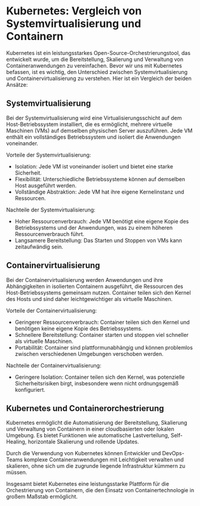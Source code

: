 # Kubernetes: Vergleich von Systemvirtualisierung und Containern

Kubernetes ist ein leistungsstarkes Open-Source-Orchestrierungstool, das entwickelt wurde, um die Bereitstellung, Skalierung und Verwaltung von Containeranwendungen zu vereinfachen. Bevor wir uns mit Kubernetes befassen, ist es wichtig, den Unterschied zwischen Systemvirtualisierung und Containervirtualisierung zu verstehen. Hier ist ein Vergleich der beiden Ansätze:

## Systemvirtualisierung

Bei der Systemvirtualisierung wird eine Virtualisierungsschicht auf dem Host-Betriebssystem installiert, die es ermöglicht, mehrere virtuelle Maschinen (VMs) auf demselben physischen Server auszuführen. Jede VM enthält ein vollständiges Betriebssystem und isoliert die Anwendungen voneinander.

Vorteile der Systemvirtualisierung:
- Isolation: Jede VM ist voneinander isoliert und bietet eine starke Sicherheit.
- Flexibilität: Unterschiedliche Betriebssysteme können auf demselben Host ausgeführt werden.
- Vollständige Abstraktion: Jede VM hat ihre eigene Kernelinstanz und Ressourcen.

Nachteile der Systemvirtualisierung:
- Hoher Ressourcenverbrauch: Jede VM benötigt eine eigene Kopie des Betriebssystems und der Anwendungen, was zu einem höheren Ressourcenverbrauch führt.
- Langsamere Bereitstellung: Das Starten und Stoppen von VMs kann zeitaufwändig sein.

## Containervirtualisierung

Bei der Containervirtualisierung werden Anwendungen und ihre Abhängigkeiten in isolierten Containern ausgeführt, die Ressourcen des Host-Betriebssystems gemeinsam nutzen. Container teilen sich den Kernel des Hosts und sind daher leichtgewichtiger als virtuelle Maschinen.

Vorteile der Containervirtualisierung:
- Geringerer Ressourcenverbrauch: Container teilen sich den Kernel und benötigen keine eigene Kopie des Betriebssystems.
- Schnellere Bereitstellung: Container starten und stoppen viel schneller als virtuelle Maschinen.
- Portabilität: Container sind plattformunabhängig und können problemlos zwischen verschiedenen Umgebungen verschoben werden.

Nachteile der Containervirtualisierung:
- Geringere Isolation: Container teilen sich den Kernel, was potenzielle Sicherheitsrisiken birgt, insbesondere wenn nicht ordnungsgemäß konfiguriert.

## Kubernetes und Containerorchestrierung

Kubernetes ermöglicht die Automatisierung der Bereitstellung, Skalierung und Verwaltung von Containern in einer cloudbasierten oder lokalen Umgebung. Es bietet Funktionen wie automatische Lastverteilung, Self-Healing, horizontale Skalierung und rollende Updates.

Durch die Verwendung von Kubernetes können Entwickler und DevOps-Teams komplexe Containeranwendungen mit Leichtigkeit verwalten und skalieren, ohne sich um die zugrunde liegende Infrastruktur kümmern zu müssen.

Insgesamt bietet Kubernetes eine leistungsstarke Plattform für die Orchestrierung von Containern, die den Einsatz von Containertechnologie in großem Maßstab ermöglicht.
